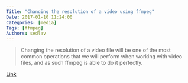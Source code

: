 ```yaml
---
Title: "Changing the resolution of a video using ffmpeg"
Date: 2017-01-10 11:24:00
Categories: [media]
Tags: [ffmpeg]
Authors: sedlav
---
```


> Changing the resolution of a video file will be one of the most common operations that we will perform when working with video files, and as such ffmpeg is able to do it perfectly.

[Link](http://www.bugcodemaster.com/article/changing-resolution-video-using-ffmpeg)
